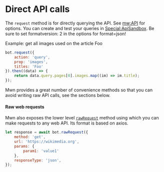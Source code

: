# Direct API calls

The `request` method is for directly querying the API. See [mw:API](https://www.mediawiki.org/wiki/API:Main_page) for options. You can create and test your queries in [Special:ApiSandbox](https://www.mediawiki.org/wiki/Special:ApiSandbox). Be sure to set formatversion: 2 in the options for format=json!

Example: get all images used on the article Foo

```js
bot.request({
	action: 'query',
	prop: 'images',
	titles: 'Foo'
}).then((data) => {
	return data.query.pages[0].images.map((im) => im.title);
});
```

Mwn provides a great number of convenience methods so that you can avoid writing raw API calls, see the sections below.

#### Raw web requests

Mwn also exposes the lower level [`rawRequest`](https://mwn.toolforge.org/docs/api/classes/mwn.html#rawrequest) method using which you can make requests to any web API. Its format is based on axios.

```js
let response = await bot.rawRequest({
	method: 'get',
	url: 'https://wikimedia.org',
	params: {
		param1: 'value1'
	},
	responseType: 'json',
});
```
